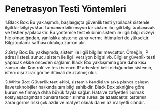 # Penetrasyon Testi Yöntemleri

1.Black Box: Bu yaklaşımda, başlangıçta güvenlik testi yapılacak sistemle ilgili bir bilgi yoktur. Tamamen bilinmeyen bir sistem ile ilgili bilgi toplanacak ve testler yapılacaktır. Bu yöntemde test ekibinin sistem ile ilgili bilgi düzeyi hiç olmadığından, yanlışlıkla sisteme zarar verme ihtimalleri de yüksektir. Bilgi toplama safhası oldukça zaman alır.

2.Gray Box: Bu yaklaşımda, sistem ile ilgili bilgiler mevcuttur. Örneğin; IP adres listesi, sunucu sistem ile ilgili versiyon bilgisi vb. Bilgiler güvenlik testi yapacak ekibe önceden sağlanır. Black Box yaklaşımına göre daha kısa zaman alır. Kontrolü ve testi istenen IP adresleri belli olduğundan sistemin, istem dışı zarar görme ihtimali de azalmış olur.

3.White Box: Güvenlik testi ekibi, sistemin kendisi ve arka planda çalışan ilave teknolojiler hakkında tam bilgi sahibidir. Black Box tekniğine göre kurum ve firmaya daha büyük fayda sağlar. Hata ve zafiyetleri bulmak kolaylaşacağından bunlara tedbir alınma süresi de azalacaktır. Sistemin zarar görme riski çok azdır ve maliyet olarak da en az maliyetli olandır.

